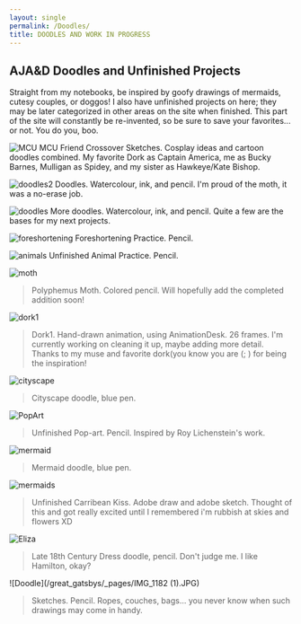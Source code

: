 ```yaml
---
layout: single
permalink: /Doodles/
title: DOODLES AND WORK IN PROGRESS
---
```

## AJA&D Doodles and Unfinished Projects
Straight from my notebooks, be inspired by goofy drawings of mermaids, cutesy couples, or doggos! I also have unfinished projects on here; they may be later categorized in other areas on the site when finished. This part of the site will constantly be re-invented, so be sure to save your favorites... or not. You do you, boo. 

![MCU](great_gatsbys/_pages/92403A01-79E7-42B4-966A-F217563E8990.jpeg)
MCU Friend Crossover Sketches. Cosplay ideas and cartoon doodles combined. My favorite Dork as Captain America, me as Bucky Barnes, Mulligan as Spidey, and my sister as Hawkeye/Kate Bishop.

![doodles2](great_gatsbys/_pages/D48390CA-B566-4605-9062-E6AC4A2E0CBB.jpeg)
Doodles. Watercolour, ink, and pencil. I'm proud of the moth, it was a no-erase job.

![doodles](great_gatsbys/_pages/87AB9148-FC6D-4CE4-8F85-22A49A8ACB86.jpeg)
More doodles. Watercolour, ink, and pencil. Quite a few are the bases for my next projects.

![foreshortening](great_gatsbys/_pages/089A3D1C-D297-4EE0-942A-2A0508BEF540.jpeg)
Foreshortening Practice. Pencil. 

![animals](great_gatsbys/_pages/D6F521F6-ABB4-4D44-94C5-84A639C40671.jpeg)
Unfinished Animal Practice. Pencil.

![moth](/great_gatsbys/_pages/IMG_1203.JPG)
>Polyphemus Moth. Colored pencil. Will hopefully add the completed addition soon!

![dork1](/great_gatsbys/_pages/C65827F4-39AD-4157-AB87-00AE7952FF5A.gif)
>Dork1. Hand-drawn animation, using AnimationDesk. 26 frames. I'm currently working on cleaning it up, maybe adding more detail. Thanks to my muse and favorite dork(you know you are (; ) for being the inspiration!

![cityscape](/great_gatsbys/_pages/IMG_1176.JPG)
>Cityscape doodle, blue pen.

![PopArt](/great_gatsbys/_pages/IMG_0533.JPG)
>Unfinished Pop-art. Pencil. Inspired by Roy Lichenstein's work.

![mermaid](/great_gatsbys/_pages/IMG_1178.JPG)
>Mermaid doodle, blue pen. 

![mermaids](/great_gatsbys/IMG_0960.PNG)
>Unfinished Carribean Kiss. Adobe draw and adobe sketch. Thought of this and got really excited until I remembered i'm rubbish at skies and flowers XD

![Eliza](/great_gatsbys/_pages/IMG_1177.JPG)
>Late 18th Century Dress doodle, pencil. Don't judge me. I like Hamilton, okay?

![Doodle](/great_gatsbys/_pages/IMG_1182 (1).JPG)
>Sketches. Pencil. Ropes, couches, bags... you never know when such drawings may come in handy.
